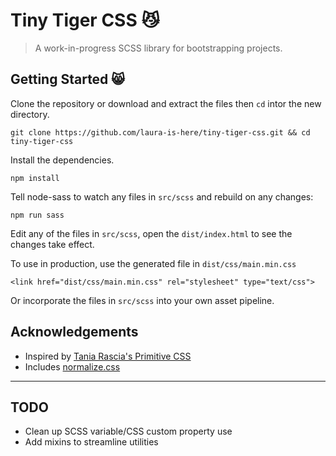 # Tiny Tiger CSS 😼

> A work-in-progress SCSS library for bootstrapping projects.

## Getting Started 😸

Clone the repository or download and extract the files then `cd` intor the new directory.

    git clone https://github.com/laura-is-here/tiny-tiger-css.git && cd tiny-tiger-css

Install the dependencies.

    npm install

Tell node-sass to watch any files in `src/scss` and rebuild on any changes:

    npm run sass

Edit any of the files in `src/scss`, open the `dist/index.html` to see the changes take effect.

To use in production, use the generated file in `dist/css/main.min.css`

    <link href="dist/css/main.min.css" rel="stylesheet" type="text/css">

Or incorporate the files in `src/scss` into your own asset pipeline.

## Acknowledgements

- Inspired by [Tania Rascia's Primitive CSS](https://taniarascia.github.io/primitive)
- Includes [normalize.css](https://necolas.github.io/normalize.css/)

---

## TODO

- Clean up SCSS variable/CSS custom property use
- Add mixins to streamline utilities
